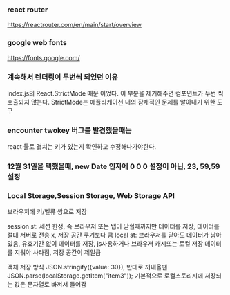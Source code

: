### react router
https://reactrouter.com/en/main/start/overview 

### google web fonts
https://fonts.google.com/

### 계속해서 렌더링이 두번씩 되었던 이유
index.js의 React.StrictMode 때문 이었다. 이 부분을 제거해주면 컴포넌트가 두번 씩 호출되지 않는다. StrictMode는 애플리케이션 내의 잠재적인 문제를 알아내기 위한 도구

### encounter twokey 버그를 발견했을때는
react 툴로 겹치는 키가 있는지 확인하고 수정해나가야한다. 

### 12월 31일을 택했을때, new Date 인자에 0 0 0 설정이 아닌, 23, 59,59 설정

### Local Storage,Session Storage, Web Storage API
브라우저에 키/벨류 쌍으로 저장

session st: 세션 한정, 즉 브라우저 또는 탭이 닫힐때까지만 데이터를 저장, 데이터를 절대 서버로 전송 x, 저장 공간 쿠기보다 큼
local st: 브라우저를 닫아도 데이터가 남아있음, 유효기간 없이 데이터를 저장, js사용하거나 브라우저 캐시또는 로컬 저장 데이터를 지워야 사라짐, 저장 공간이 제일큼

객체 저장 방식 JSON.stringify({value: 30}), 반대로 꺼내올땐  JSON.parse(localStorage.getItem("item3"));
기본적으로 로컬스토리지에 저장되는 값은 문자열로 바껴서 들어감

